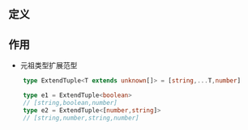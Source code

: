 ## 定义

## 作用
- 元祖类型扩展范型
```typescript
	type ExtendTuple<T extends unknown[]> = [string,...T,number]

	type e1 = ExtendTuple<boolean>
	// [string,boolean,number]
	type e2 = ExtendTuple<[number,string]>
	// [string,number,string,number]
```